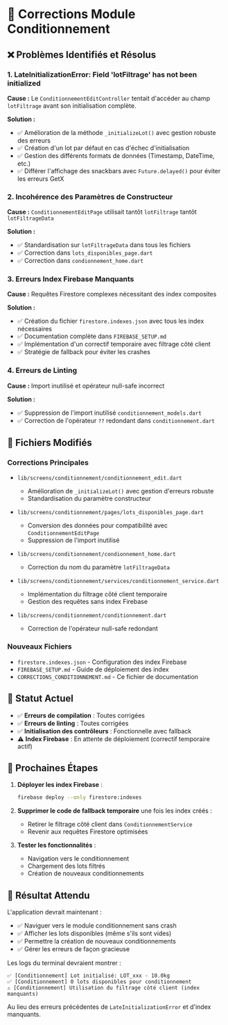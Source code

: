 # 🔧 Corrections Module Conditionnement

## ❌ Problèmes Identifiés et Résolus

### 1. **LateInitializationError: Field 'lotFiltrage' has not been initialized**

**Cause :** Le `ConditionnementEditController` tentait d'accéder au champ `lotFiltrage` avant son initialisation complète.

**Solution :**
- ✅ Amélioration de la méthode `_initializeLot()` avec gestion robuste des erreurs
- ✅ Création d'un lot par défaut en cas d'échec d'initialisation
- ✅ Gestion des différents formats de données (Timestamp, DateTime, etc.)
- ✅ Différer l'affichage des snackbars avec `Future.delayed()` pour éviter les erreurs GetX

### 2. **Incohérence des Paramètres de Constructeur**

**Cause :** `ConditionnementEditPage` utilisait tantôt `lotFiltrage` tantôt `lotFiltrageData`

**Solution :**
- ✅ Standardisation sur `lotFiltrageData` dans tous les fichiers
- ✅ Correction dans `lots_disponibles_page.dart`
- ✅ Correction dans `condionnement_home.dart`

### 3. **Erreurs Index Firebase Manquants**

**Cause :** Requêtes Firestore complexes nécessitant des index composites

**Solution :**
- ✅ Création du fichier `firestore.indexes.json` avec tous les index nécessaires
- ✅ Documentation complète dans `FIREBASE_SETUP.md`
- ✅ Implémentation d'un correctif temporaire avec filtrage côté client
- ✅ Stratégie de fallback pour éviter les crashes

### 4. **Erreurs de Linting**

**Cause :** Import inutilisé et opérateur null-safe incorrect

**Solution :**
- ✅ Suppression de l'import inutilisé `conditionnement_models.dart`
- ✅ Correction de l'opérateur `??` redondant dans `conditionnement.dart`

## 📁 Fichiers Modifiés

### Corrections Principales
- `lib/screens/conditionnement/conditionnement_edit.dart`
  - Amélioration de `_initializeLot()` avec gestion d'erreurs robuste
  - Standardisation du paramètre constructeur

- `lib/screens/conditionnement/pages/lots_disponibles_page.dart`
  - Conversion des données pour compatibilité avec `ConditionnementEditPage`
  - Suppression de l'import inutilisé

- `lib/screens/conditionnement/condionnement_home.dart`
  - Correction du nom du paramètre `lotFiltrageData`

- `lib/screens/conditionnement/services/conditionnement_service.dart`
  - Implémentation du filtrage côté client temporaire
  - Gestion des requêtes sans index Firebase

- `lib/screens/conditionnement/conditionnement.dart`
  - Correction de l'opérateur null-safe redondant

### Nouveaux Fichiers
- `firestore.indexes.json` - Configuration des index Firebase
- `FIREBASE_SETUP.md` - Guide de déploiement des index
- `CORRECTIONS_CONDITIONNEMENT.md` - Ce fichier de documentation

## 🚀 Statut Actuel

- ✅ **Erreurs de compilation** : Toutes corrigées
- ✅ **Erreurs de linting** : Toutes corrigées  
- ✅ **Initialisation des contrôleurs** : Fonctionnelle avec fallback
- ⚠️ **Index Firebase** : En attente de déploiement (correctif temporaire actif)

## 🔄 Prochaines Étapes

1. **Déployer les index Firebase** :
   ```bash
   firebase deploy --only firestore:indexes
   ```

2. **Supprimer le code de fallback temporaire** une fois les index créés :
   - Retirer le filtrage côté client dans `ConditionnementService`
   - Revenir aux requêtes Firestore optimisées

3. **Tester les fonctionnalités** :
   - Navigation vers le conditionnement
   - Chargement des lots filtrés
   - Création de nouveaux conditionnements

## 🎯 Résultat Attendu

L'application devrait maintenant :
- ✅ Naviguer vers le module conditionnement sans crash
- ✅ Afficher les lots disponibles (même s'ils sont vides)
- ✅ Permettre la création de nouveaux conditionnements
- ✅ Gérer les erreurs de façon gracieuse

Les logs du terminal devraient montrer :
```
✅ [Conditionnement] Lot initialisé: LOT_xxx - 10.0kg
✅ [Conditionnement] 0 lots disponibles pour conditionnement
⚠️ [Conditionnement] Utilisation du filtrage côté client (index manquants)
```

Au lieu des erreurs précédentes de `LateInitializationError` et d'index manquants.

